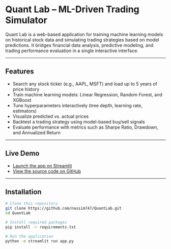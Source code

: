# Quant Lab – ML-Driven Trading Simulator

Quant Lab is a web-based application for training machine learning models on historical stock data and simulating trading strategies based on model predictions. It bridges financial data analysis, predictive modeling, and trading performance evaluation in a single interactive interface.

---

## Features

- Search any stock ticker (e.g., AAPL, MSFT) and load up to 5 years of price history
- Train machine learning models: Linear Regression, Random Forest, and XGBoost
- Tune hyperparameters interactively (tree depth, learning rate, estimators)
- Visualize predicted vs. actual prices
- Backtest a trading strategy using model-based buy/sell signals
- Evaluate performance with metrics such as Sharpe Ratio, Drawdown, and Annualized Return

---

## Live Demo

- [Launch the app on Streamlit](https://ameur-quantlab.streamlit.app/)
- [View the source code on GitHub](https://github.com/nassim747/QuantLab)

---

## Installation

```bash
# Clone this repository
git clone https://github.com/nassim747/QuantLab.git
cd QuantLab

# Install required packages
pip install -r requirements.txt

# Run the application
python -m streamlit run app.py
